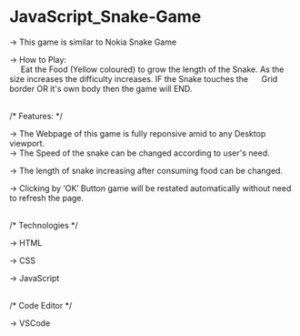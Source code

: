 # JavaScript_Snake-Game

-> This game is similar to Nokia Snake Game 

-> How to Play:<br>
    &nbsp;&nbsp;&nbsp;&nbsp;&nbsp;Eat the Food (Yellow coloured) to grow the length of the Snake. As the size increases the difficulty increases. IF the Snake touches the
    &nbsp;&nbsp;&nbsp;&nbsp;&nbsp;Grid border OR it's own body then the game will END.
<br><br>


/* Features: */

-> The Webpage of this game is fully reponsive amid to any Desktop viewport.<br>
-> The Speed of the snake can be changed according to user's need.

-> The length of snake increasing after consuming food can be changed.

-> Clicking by ‘OK’ Button game will be restated automatically without need to refresh the page.
<br><br>


/* Technologies */

-> HTML

-> CSS

-> JavaScript
<br><br>


/* Code Editor */

-> VSCode


